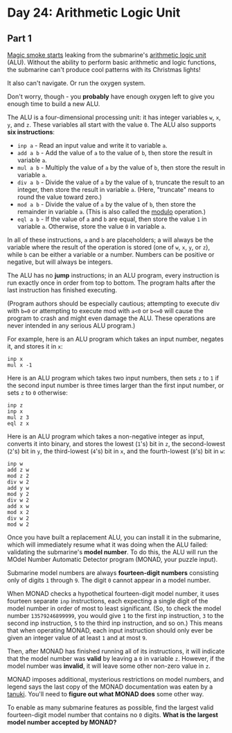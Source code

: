 # Day 24: Arithmetic Logic Unit

## Part 1

[Magic smoke starts](https://en.wikipedia.org/wiki/Magic_smoke) leaking from the submarine's [arithmetic logic unit](https://en.wikipedia.org/wiki/Arithmetic_logic_unit) (ALU). Without the ability to perform basic arithmetic and logic functions, the submarine can't produce cool patterns with its Christmas lights!

It also can't navigate. Or run the oxygen system.

Don't worry, though - you **probably** have enough oxygen left to give you enough time to build a new ALU.

The ALU is a four-dimensional processing unit: it has integer variables `w`, `x`, `y`, and `z`. These variables all start with the value `0`. The ALU also supports **six instructions**:

* `inp a` - Read an input value and write it to variable `a`.
* `add a b` - Add the value of `a` to the value of `b`, then store the result in variable `a`.
* `mul a b` - Multiply the value of `a` by the value of `b`, then store the result in variable `a`.
* `div a b` - Divide the value of `a` by the value of `b`, truncate the result to an integer, then store the result in variable `a`. (Here, "truncate" means to round the value toward zero.)
* `mod a b` - Divide the value of `a` by the value of `b`, then store the remainder in variable `a`. (This is also called the [modulo](https://en.wikipedia.org/wiki/Modulo_operation) operation.)
* `eql a b` - If the value of `a` and `b` are equal, then store the value `1` in variable `a`. Otherwise, store the value `0` in variable `a`.

In all of these instructions, `a` and `b` are placeholders; a will always be the variable where the result of the operation is stored (one of `w`, `x`, `y`, or `z`), while `b` can be either a variable or a number. Numbers can be positive or negative, but will always be integers.

The ALU has no **jump** instructions; in an ALU program, every instruction is run exactly once in order from top to bottom. The program halts after the last instruction has finished executing.

(Program authors should be especially cautious; attempting to execute div with `b=0` or attempting to execute mod with `a<0` or `b<=0` will cause the program to crash and might even damage the ALU. These operations are never intended in any serious ALU program.)

For example, here is an ALU program which takes an input number, negates it, and stores it in `x`:

```
inp x
mul x -1
```

Here is an ALU program which takes two input numbers, then sets `z` to `1` if the second input number is three times larger than the first input number, or sets `z` to `0` otherwise:

```
inp z
inp x
mul z 3
eql z x
```

Here is an ALU program which takes a non-negative integer as input, converts it into binary, and stores the lowest (`1`'s) bit in `z`, the second-lowest (`2`'s) bit in `y`, the third-lowest (`4`'s) bit in `x`, and the fourth-lowest (`8`'s) bit in `w`:

```
inp w
add z w
mod z 2
div w 2
add y w
mod y 2
div w 2
add x w
mod x 2
div w 2
mod w 2
```

Once you have built a replacement ALU, you can install it in the submarine, which will immediately resume what it was doing when the ALU failed: validating the submarine's **model number**. To do this, the ALU will run the MOdel Number Automatic Detector program (MONAD, your puzzle input).

Submarine model numbers are always **fourteen-digit numbers** consisting only of digits `1` through `9`. The digit `0` cannot appear in a model number.

When MONAD checks a hypothetical fourteen-digit model number, it uses fourteen separate `inp` instructions, each expecting a single digit of the model number in order of most to least significant. (So, to check the model number `13579246899999`, you would give `1` to the first inp instruction, `3` to the second inp instruction, `5` to the third inp instruction, and so on.) This means that when operating MONAD, each input instruction should only ever be given an integer value of at least `1` and at most `9`.

Then, after MONAD has finished running all of its instructions, it will indicate that the model number was **valid** by leaving a `0` in variable `z`. However, if the model number was **invalid**, it will leave some other non-zero value in `z`.

MONAD imposes additional, mysterious restrictions on model numbers, and legend says the last copy of the MONAD documentation was eaten by a [tanuki](https://en.wikipedia.org/wiki/Japanese_raccoon_dog). You'll need to **figure out what MONAD does** some other way.

To enable as many submarine features as possible, find the largest valid fourteen-digit model number that contains no `0` digits. **What is the largest model number accepted by MONAD?**
